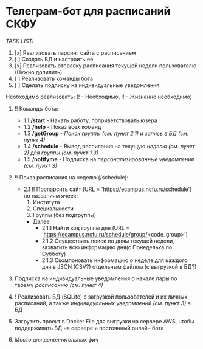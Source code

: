 # Телеграм-бот для расписаний СКФУ

_TASK LIST:_
1. [x] Реализовать парсинг сайта с расписанием
2. [ ] Создать БД и настроить её
3. [x] Реализовать отправку расписания текущей недели пользователю (Нужно допилить)
4. [ ] Реализовать команды бота
5. [ ] Сделать подписку на индивидуальные уведомления



Необходимо реализовать: (! - Необходимо, !! - Жизненно необходимо)

1. !! Команды бота:
    - 1.1 __/start__ - Начать работу, поприветствовать юзера	
    - 1.2 __/help__ - Показ всех команд
    - 1.3 __/getGroup__ - *Поиск группы (см. пункт 2.1)* и *запись в БД (см. пункт 4)*	
    - 1.4 __/schedule__ - Вывод расписания на текущую *неделю (см. пункт 2)* для *группы (см. пункт 1.3)*
    - 1.5 __/notifyme__ - Подписка на *персонализированные уведомления (см. пункт 3)*


2. !! Показ расписания на неделю (/schedule): 
    + 2.1 !! Пропарсить сайт (URL = 'https://ecampus.ncfu.ru/schedule') по названиям ячеек:
	    1. Института
	    2. Специальности
	    3. Группы (без подгруппы)
	    - Далее: 
	    	+ 2.1.1 Найти код группы для (URL = 'https://ecampus.ncfu.ru/schedule/group/<code_group>')
	        + 2.1.2 Осуществить поиск по дням текущей недели, захватить всю информацию дня(с Понеделька по Субботу)
	        + 2.1.3 Скомпоновать информацию о неделе для каждого дня в JSON (CSV?) отдельным файлом (с выгрузкой в БД?)
		
3. Подписка на индивидуальные уведомления о начале пары по твоему *расписанию (см. пункт 4)*

4. ! Реализовать БД (SQLite) с загрузкой пользователей и их личных расписаний, 
	а также *индивидуальных уведомлений (см. пункт 3)* в БД

5. Загрузить проект в Docker File для выгрузки на сервере AWS, чтобы поддерживать БД на сервере 
									и постоянный онлайн бота

6. *Место для дополнительных фич*





